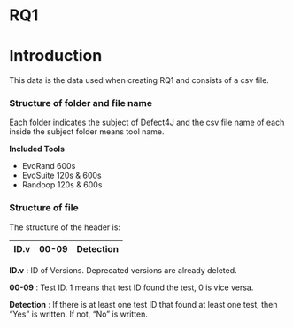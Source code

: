 # RQ1

# Introduction

This data is the data used when creating RQ1 and consists of a csv file.

### Structure of folder and file name

Each folder indicates the subject of Defect4J and the csv file name of each inside the subject folder means tool name.

**Included Tools**

- EvoRand 600s
- EvoSuite 120s & 600s
- Randoop 120s & 600s

### Structure of file

The structure of the header is:

| ID.v | 00-09 | Detection |
| --- | --- | --- |

**ID.v** : ID of Versions. Deprecated versions are already deleted.

**00-09** : Test ID. 1 means that test ID found the test, 0 is vice versa.

**Detection** : If there is at least one test ID that found at least one test, then “Yes” is written. If not, “No” is written.